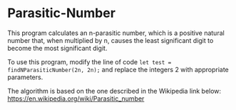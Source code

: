 # Parasitic-Number

This program calculates an n-parasitic number, which is a positive natural number that, when multiplied by n, causes the least significant digit to become the most significant digit.

To use this program, modify the line of code `let test = findNParasiticNumber(2n, 2n);` and replace the integers 2 with appropriate parameters.

The algorithm is based on the one described in the Wikipedia link below:
https://en.wikipedia.org/wiki/Parasitic_number
